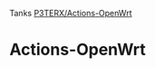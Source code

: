 Tanks  [P3TERX/Actions-OpenWrt](https://p3terx.com/archives/build-openwrt-with-github-actions.html)

# Actions-OpenWrt


